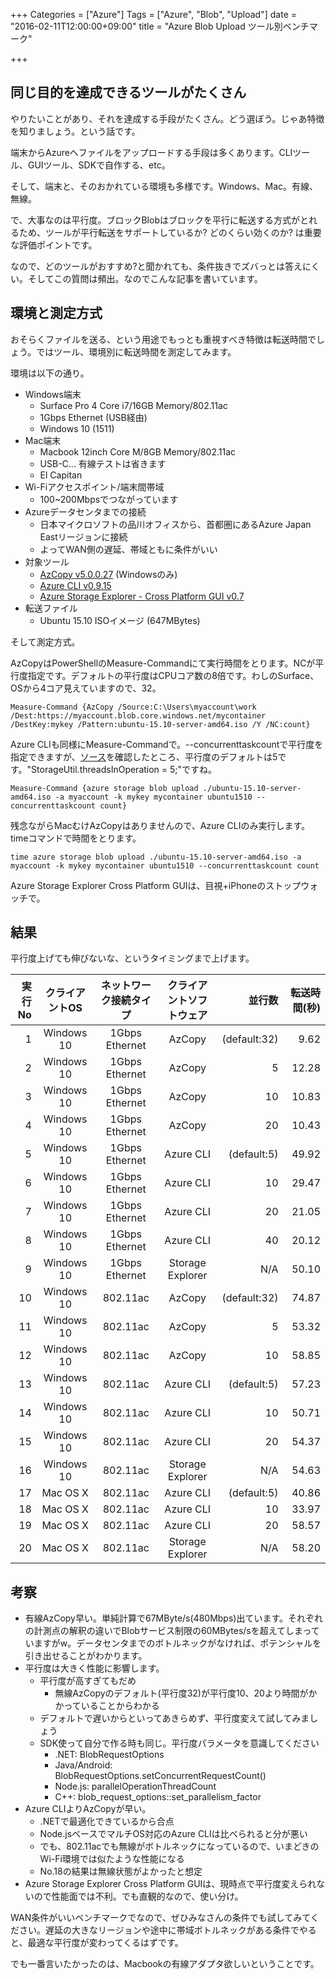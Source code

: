 +++
Categories = ["Azure"]
Tags = ["Azure", "Blob", "Upload"]
date = "2016-02-11T12:00:00+09:00"
title = "Azure Blob Upload ツール別ベンチマーク"

+++

## 同じ目的を達成できるツールがたくさん
やりたいことがあり、それを達成する手段がたくさん。どう選ぼう。じゃあ特徴を知りましょう。という話です。

端末からAzureへファイルをアップロードする手段は多くあります。CLIツール、GUIツール、SDKで自作する、etc。

そして、端末と、そのおかれている環境も多様です。Windows、Mac。有線、無線。

で、大事なのは平行度。ブロックBlobはブロックを平行に転送する方式がとれるため、ツールが平行転送をサポートしているか? どのくらい効くのか? は重要な評価ポイントです。

なので、どのツールがおすすめ?と聞かれても、条件抜きでズバっとは答えにくい。そしてこの質問は頻出。なのでこんな記事を書いています。

## 環境と測定方式
おそらくファイルを送る、という用途でもっとも重視すべき特徴は転送時間でしょう。ではツール、環境別に転送時間を測定してみます。

環境は以下の通り。

* Windows端末
    * Surface Pro 4 Core i7/16GB Memory/802.11ac
    * 1Gbps Ethernet (USB経由)
    * Windows 10 (1511)
* Mac端末
    * Macbook 12inch Core M/8GB Memory/802.11ac
    * USB-C... 有線テストは省きます
    * El Capitan
*  Wi-Fiアクセスポイント/端末間帯域
    * 100~200Mbpsでつながっています
* Azureデータセンタまでの接続
    * 日本マイクロソフトの品川オフィスから、首都圏にあるAzure Japan Eastリージョンに接続
    * よってWAN側の遅延、帯域ともに条件がいい
* 対象ツール
    * [AzCopy v5.0.0.27](https://azure.microsoft.com/ja-jp/documentation/articles/storage-use-azcopy/) (Windowsのみ)
    * [Azure CLI v0.9.15](https://azure.microsoft.com/ja-jp/documentation/articles/xplat-cli-install/)
    * [Azure Storage Explorer - Cross Platform GUI v0.7](http://storageexplorer.com/)
* 転送ファイル
    * Ubuntu 15.10 ISOイメージ (647MBytes)

そして測定方式。

AzCopyはPowerShellのMeasure-Commandにて実行時間をとります。NCが平行度指定です。デフォルトの平行度はCPUコア数の8倍です。わしのSurface、OSから4コア見えていますので、32。

    Measure-Command {AzCopy /Source:C:\Users\myaccount\work /Dest:https://myaccount.blob.core.windows.net/mycontainer /DestKey:mykey /Pattern:ubuntu-15.10-server-amd64.iso /Y /NC:count}

Azure CLIも同様にMeasure-Commandで。--concurrenttaskcountで平行度を指定できますが、[ソース](https://github.com/Azure/azure-xplat-cli/blob/dev/lib/util/storage.util._js)を確認したところ、平行度のデフォルトは5です。"StorageUtil.threadsInOperation = 5;"ですね。

    Measure-Command {azure storage blob upload ./ubuntu-15.10-server-amd64.iso -a myaccount -k mykey mycontainer ubuntu1510 --concurrenttaskcount count}

残念ながらMacむけAzCopyはありませんので、Azure CLIのみ実行します。timeコマンドで時間をとります。

    time azure storage blob upload ./ubuntu-15.10-server-amd64.iso -a myaccount -k mykey mycontainer ubuntu1510 --concurrenttaskcount count
    
Azure Storage Explorer Cross Platform GUIは、目視+iPhoneのストップウォッチで。 

## 結果
平行度上げても伸びないな、というタイミングまで上げます。

|実行No|クライアントOS|ネットワーク接続タイプ|クライアントソフトウェア|並行数|転送時間(秒)|
|  -----------:  |  :-----------:  |  :------------:  |  :------------:  |  ------------:  |  ------------:  |
|1|  Windows 10  |  1Gbps Ethernet  |  AzCopy  |(default:32)|9.62|
|2|  Windows 10  |  1Gbps Ethernet  |  AzCopy  |5|12.28|
|3|  Windows 10  |  1Gbps Ethernet  |  AzCopy  |10|10.83|
|4|  Windows 10  |  1Gbps Ethernet  |  AzCopy  |20|10.43|
|5|  Windows 10  |  1Gbps Ethernet  |  Azure CLI  |(default:5)|49.92|
|6|  Windows 10  |  1Gbps Ethernet  |  Azure CLI  |10|29.47|
|7|  Windows 10  |  1Gbps Ethernet  |  Azure CLI  |20|21.05|
|8|  Windows 10  |  1Gbps Ethernet  |  Azure CLI  |40|20.12|
|9|  Windows 10  |  1Gbps Ethernet  |  Storage Explorer  |N/A|50.10|
|10|  Windows 10  |  802.11ac  |  AzCopy  |(default:32)|74.87|
|11|  Windows 10  |  802.11ac  |  AzCopy  |5|53.32|
|12|  Windows 10  |  802.11ac  |  AzCopy  |10|58.85|
|13|  Windows 10  |  802.11ac  |  Azure CLI  |(default:5)|57.23|
|14|  Windows 10  |  802.11ac  |  Azure CLI  |10|50.71|
|15|  Windows 10  |  802.11ac  |  Azure CLI  |20|54.37|
|16|  Windows 10  |  802.11ac  |  Storage Explorer  |N/A|54.63|
|17|  Mac OS X  |  802.11ac  |  Azure CLI  |(default:5)|40.86|
|18|  Mac OS X  |  802.11ac  |  Azure CLI  |10|33.97|
|19|  Mac OS X  |  802.11ac  |  Azure CLI  |20|58.57|
|20|  Mac OS X  |  802.11ac  |  Storage Explorer  |N/A|58.20|


## 考察
* 有線AzCopy早い。単純計算で67MByte/s(480Mbps)出ています。それぞれの計測点の解釈の違いでBlobサービス制限の60MBytes/sを超えてしまっていますがw。データセンタまでのボトルネックがなければ、ポテンシャルを引き出せることがわかります。
* 平行度は大きく性能に影響します。
    * 平行度が高すぎてもだめ
        * 無線AzCopyのデフォルト(平行度32)が平行度10、20より時間がかかっていることからわかる
    * デフォルトで遅いからといってあきらめず、平行度変えて試してみましょう
    * SDK使って自分で作る時も同じ。平行度パラメータを意識してください
        * .NET: BlobRequestOptions
        * Java/Android: BlobRequestOptions.setConcurrentRequestCount()
        * Node.js: parallelOperationThreadCount
        * C++: blob_request_options::set_parallelism_factor
* Azure CLIよりAzCopyが早い。
    * .NETで最適化できているから合点
    * Node.jsベースでマルチOS対応のAzure CLIは比べられると分が悪い
    * でも、802.11acでも無線がボトルネックになっているので、いまどきのWi-Fi環境では似たような性能になる
    * No.18の結果は無線状態がよかったと想定
* Azure Storage Explorer Cross Platform GUIは、現時点で平行度変えられないので性能面では不利。でも直観的なので、使い分け。

WAN条件がいいベンチマークでなので、ぜひみなさんの条件でも試してみてください。遅延の大きなリージョンや途中に帯域ボトルネックがある条件でやると、最適な平行度が変わってくるはずです。


でも一番言いたかったのは、Macbookの有線アダプタ欲しいということです。